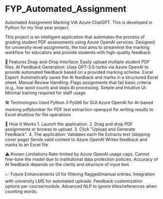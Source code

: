 # FYP_Automated_Assignment
Automated Assignment Marking VIA Azure ChatGPT. This is developed in Python for my final year project.


This project is an intelligent application that automates the process of grading student PDF assessments using Azure OpenAI services. Designed for university-level assignments, the tool aims to streamline the marking workflow for educators and provide students with high-quality feedback.

🚀 Features
    Drag-and-Drop Interface: Easily upload multiple student PDF files.
    AI Feedback Generation: Uses GPT-3.5-turbo via Azure OpenAI to provide automated feedback based on a provided marking scheme.
    Excel Export: Automatically saves the AI feedback and marks in a structured Excel sheet.
    Manual Review Handling: Flags assignments that fail basic criteria (e.g., low word count) and skips AI processing.
    Simple and Intuitive UI: Minimal training required for staff usage.

🛠️ Technologies Used
    Python 3
    PyQt6 for GUI
    Azure OpenAI for AI-based marking
    pdfplumber for PDF text extraction
    openpyxl for writing results to Excel
    shutil/os for file operations

🧪 How It Works
    1. Launch the application.
    2. Drag and drop PDF assignments or browse to upload.
    3. Click "Upload and Generate Feedback".
    4. The application:
        Validates each file
        Extracts text (skipping cover page)
        Sends valid content to Azure OpenAI
        Writes feedback and marks to an Excel file

⚠️ Known Limitations
    Rate-limited by Azure OpenAI usage caps.
    Cannot fine-tune the model due to institutional data protection policies.
    Accuracy of AI feedback depends on the clarity and structure of input text.

📈 Future Enhancements
    UI for filtering flagged/manual entries.
    Integration with university LMS for automated uploads.
    Feedback customization options per course/module.
    Advanced NLP to ignore titles/references when counting words.